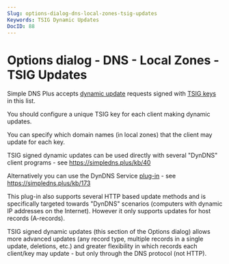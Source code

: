 ```yaml
---
Slug: options-dialog-dns-local-zones-tsig-updates
Keywords: TSIG Dynamic Updates
DocID: 88
---
```

# Options dialog - DNS - Local Zones - TSIG Updates

Simple DNS Plus accepts [dynamic update](df_dyndns.md) requests signed with [TSIG keys](df_tsig.md) in this list.

You should configure a unique TSIG key for each client making dynamic updates.

You can specify which domain names (in local zones) that the client may update for each key.

TSIG signed dynamic updates can be used directly with several "DynDNS" client programs - see <https://simpledns.plus/kb/40>

Alternatively you can use the DynDNS Service [plug-in](pi_overview.md) - see <https://simpledns.plus/kb/173>

This plug-in also supports several HTTP based update methods and is specifically targeted towards "DynDNS" scenarios (computers with dynamic IP addresses on the Internet). However it only supports updates for host records (A-records).

TSIG signed dynamic updates (this section of the Options dialog) allows more advanced updates (any record type, multiple records in a single update, deletions, etc.) and greater flexibility in which records each client/key may update - but only through the DNS protocol (not HTTP).
